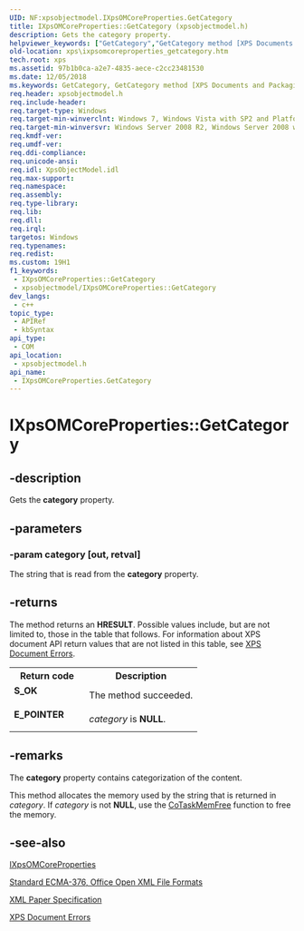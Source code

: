 ```yaml
---
UID: NF:xpsobjectmodel.IXpsOMCoreProperties.GetCategory
title: IXpsOMCoreProperties::GetCategory (xpsobjectmodel.h)
description: Gets the category property.
helpviewer_keywords: ["GetCategory","GetCategory method [XPS Documents and Packaging]","GetCategory method [XPS Documents and Packaging]","IXpsOMCoreProperties interface","IXpsOMCoreProperties interface [XPS Documents and Packaging]","GetCategory method","IXpsOMCoreProperties.GetCategory","IXpsOMCoreProperties::GetCategory","xps.ixpsomcoreproperties_getcategory","xpsobjectmodel/IXpsOMCoreProperties::GetCategory"]
old-location: xps\ixpsomcoreproperties_getcategory.htm
tech.root: xps
ms.assetid: 97b1b0ca-a2e7-4835-aece-c2cc23481530
ms.date: 12/05/2018
ms.keywords: GetCategory, GetCategory method [XPS Documents and Packaging], GetCategory method [XPS Documents and Packaging],IXpsOMCoreProperties interface, IXpsOMCoreProperties interface [XPS Documents and Packaging],GetCategory method, IXpsOMCoreProperties.GetCategory, IXpsOMCoreProperties::GetCategory, xps.ixpsomcoreproperties_getcategory, xpsobjectmodel/IXpsOMCoreProperties::GetCategory
req.header: xpsobjectmodel.h
req.include-header: 
req.target-type: Windows
req.target-min-winverclnt: Windows 7, Windows Vista with SP2 and Platform Update for Windows Vista [desktop apps \| UWP apps]
req.target-min-winversvr: Windows Server 2008 R2, Windows Server 2008 with SP2 and Platform Update for Windows Server 2008 [desktop apps \| UWP apps]
req.kmdf-ver: 
req.umdf-ver: 
req.ddi-compliance: 
req.unicode-ansi: 
req.idl: XpsObjectModel.idl
req.max-support: 
req.namespace: 
req.assembly: 
req.type-library: 
req.lib: 
req.dll: 
req.irql: 
targetos: Windows
req.typenames: 
req.redist: 
ms.custom: 19H1
f1_keywords:
 - IXpsOMCoreProperties::GetCategory
 - xpsobjectmodel/IXpsOMCoreProperties::GetCategory
dev_langs:
 - c++
topic_type:
 - APIRef
 - kbSyntax
api_type:
 - COM
api_location:
 - xpsobjectmodel.h
api_name:
 - IXpsOMCoreProperties.GetCategory
---
```


# IXpsOMCoreProperties::GetCategory


## -description

Gets the <b>category</b> property.

## -parameters

### -param category [out, retval]

The string that is read from the <b>category</b> property.

## -returns

The method returns an <b>HRESULT</b>. Possible values include, but are not limited to, those in the table that follows. For information about  XPS document API return values that are not listed in this table, see <a href="/previous-versions/windows/desktop/dd372955(v=vs.85)">XPS Document Errors</a>.

<table>
<tr>
<th>Return code</th>
<th>Description</th>
</tr>
<tr>
<td width="40%">
<dl>
<dt><b>S_OK</b></dt>
</dl>
</td>
<td width="60%">
The method succeeded.

</td>
</tr>
<tr>
<td width="40%">
<dl>
<dt><b>E_POINTER</b></dt>
</dl>
</td>
<td width="60%">
<i>category</i> is <b>NULL</b>.

</td>
</tr>
</table>

## -remarks

The <b>category</b> property contains categorization of the content.

This method allocates the memory used by the string that is returned in <i>category</i>.  If <i>category</i> is not <b>NULL</b>, use the <a href="/windows/desktop/api/combaseapi/nf-combaseapi-cotaskmemfree">CoTaskMemFree</a> function  to free the memory.

## -see-also

<a href="/windows/desktop/api/xpsobjectmodel/nn-xpsobjectmodel-ixpsomcoreproperties">IXpsOMCoreProperties</a>



<a href="https://www.ecma-international.org/publications-and-standards/standards/ecma-376/">Standard ECMA-376, Office Open XML File Formats</a>



<a href="https://www.ecma-international.org/activities/XML%20Paper%20Specification/XPS%20Standard%20WD%201.6.pdf">XML Paper Specification</a>



<a href="/previous-versions/windows/desktop/dd372955(v=vs.85)">XPS Document Errors</a>
